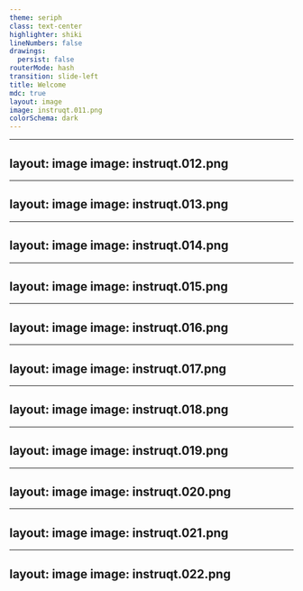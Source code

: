 ```yaml
---
theme: seriph
class: text-center
highlighter: shiki
lineNumbers: false
drawings:
  persist: false
routerMode: hash
transition: slide-left
title: Welcome
mdc: true
layout: image
image: instruqt.011.png
colorSchema: dark
---
```


---
layout: image
image: instruqt.012.png
---

---
layout: image
image: instruqt.013.png
---

---
layout: image
image: instruqt.014.png
---

---
layout: image
image: instruqt.015.png
---

---
layout: image
image: instruqt.016.png
---

---
layout: image
image: instruqt.017.png
---

---
layout: image
image: instruqt.018.png
---

---
layout: image
image: instruqt.019.png
---

---
layout: image
image: instruqt.020.png
---


---
layout: image
image: instruqt.021.png
---

---
layout: image
image: instruqt.022.png
---
